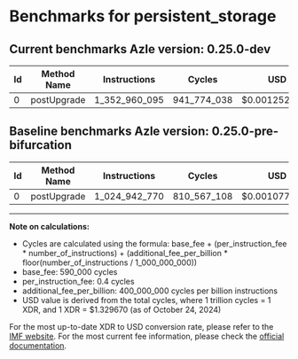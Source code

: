 # Benchmarks for persistent_storage

## Current benchmarks Azle version: 0.25.0-dev

| Id  | Method Name | Instructions  | Cycles      | USD           | USD/Million Calls | Change                                |
| --- | ----------- | ------------- | ----------- | ------------- | ----------------- | ------------------------------------- |
| 0   | postUpgrade | 1_352_960_095 | 941_774_038 | $0.0012522487 | $1_252.24         | <font color="red">+328_017_325</font> |

## Baseline benchmarks Azle version: 0.25.0-pre-bifurcation

| Id  | Method Name | Instructions  | Cycles      | USD           | USD/Million Calls |
| --- | ----------- | ------------- | ----------- | ------------- | ----------------- |
| 0   | postUpgrade | 1_024_942_770 | 810_567_108 | $0.0010777868 | $1_077.78         |

---

**Note on calculations:**

-   Cycles are calculated using the formula: base_fee + (per_instruction_fee \* number_of_instructions) + (additional_fee_per_billion \* floor(number_of_instructions / 1_000_000_000))
-   base_fee: 590_000 cycles
-   per_instruction_fee: 0.4 cycles
-   additional_fee_per_billion: 400_000_000 cycles per billion instructions
-   USD value is derived from the total cycles, where 1 trillion cycles = 1 XDR, and 1 XDR = $1.329670 (as of October 24, 2024)

For the most up-to-date XDR to USD conversion rate, please refer to the [IMF website](https://www.imf.org/external/np/fin/data/rms_sdrv.aspx).
For the most current fee information, please check the [official documentation](https://internetcomputer.org/docs/current/developer-docs/gas-cost#execution).
